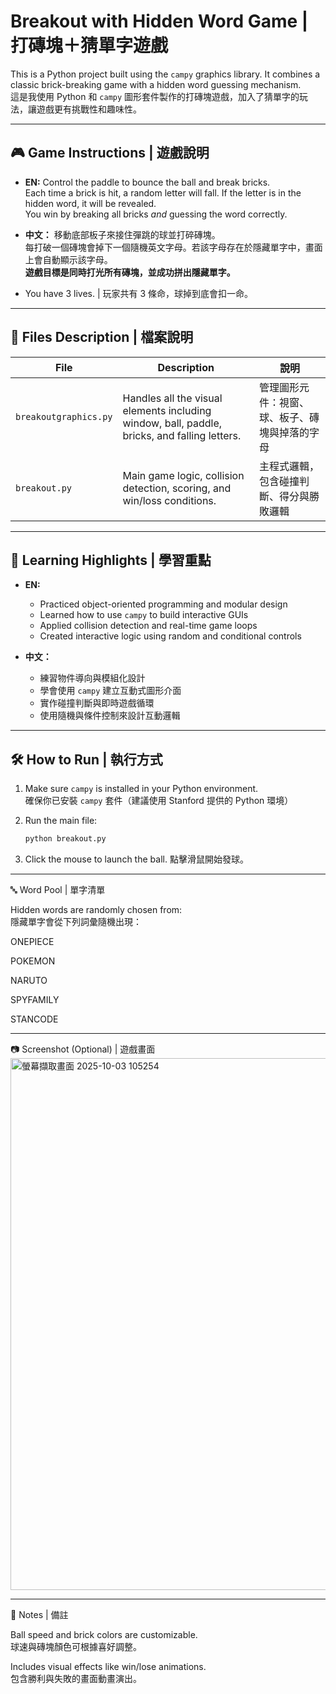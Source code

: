 # Breakout with Hidden Word Game | 打磚塊＋猜單字遊戲

This is a Python project built using the `campy` graphics library. It combines a classic brick-breaking game with a hidden word guessing mechanism.  
這是我使用 Python 和 `campy` 圖形套件製作的打磚塊遊戲，加入了猜單字的玩法，讓遊戲更有挑戰性和趣味性。

---

## 🎮 Game Instructions | 遊戲說明

- **EN:** Control the paddle to bounce the ball and break bricks.  
  Each time a brick is hit, a random letter will fall. If the letter is in the hidden word, it will be revealed.  
  You win by breaking all bricks *and* guessing the word correctly.

- **中文：** 移動底部板子來接住彈跳的球並打碎磚塊。  
  每打破一個磚塊會掉下一個隨機英文字母。若該字母存在於隱藏單字中，畫面上會自動顯示該字母。  
  **遊戲目標是同時打光所有磚塊，並成功拼出隱藏單字。**

- You have 3 lives. | 玩家共有 3 條命，球掉到底會扣一命。

---

## 📁 Files Description | 檔案說明

| File | Description | 說明 |
|------|-------------|------|
| `breakoutgraphics.py` | Handles all the visual elements including window, ball, paddle, bricks, and falling letters. | 管理圖形元件：視窗、球、板子、磚塊與掉落的字母 |
| `breakout.py` | Main game logic, collision detection, scoring, and win/loss conditions. | 主程式邏輯，包含碰撞判斷、得分與勝敗邏輯 |

---

## 🧠 Learning Highlights | 學習重點

- **EN:**  
  - Practiced object-oriented programming and modular design  
  - Learned how to use `campy` to build interactive GUIs  
  - Applied collision detection and real-time game loops  
  - Created interactive logic using random and conditional controls  

- **中文：**  
  - 練習物件導向與模組化設計  
  - 學會使用 `campy` 建立互動式圖形介面  
  - 實作碰撞判斷與即時遊戲循環  
  - 使用隨機與條件控制來設計互動邏輯

---

## 🛠 How to Run | 執行方式

1. Make sure `campy` is installed in your Python environment.  
   確保你已安裝 `campy` 套件（建議使用 Stanford 提供的 Python 環境）

2. Run the main file:
   ```bash
   python breakout.py

3. Click the mouse to launch the ball.
   點擊滑鼠開始發球。

---

🔤 Word Pool | 單字清單  

Hidden words are randomly chosen from:  
隱藏單字會從下列詞彙隨機出現：

ONEPIECE  

POKEMON  

NARUTO  

SPYFAMILY  

STANCODE  

---

📷 Screenshot (Optional) | 遊戲畫面  
<img width="547" height="851" alt="螢幕擷取畫面 2025-10-03 105254" src="https://github.com/user-attachments/assets/6340ad32-725c-4c9d-aa87-46244a35773d" />

 ---

📌 Notes | 備註  

Ball speed and brick colors are customizable.  
球速與磚塊顏色可根據喜好調整。  

Includes visual effects like win/lose animations.  
包含勝利與失敗的畫面動畫演出。
